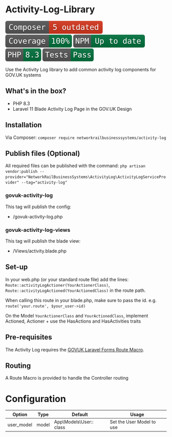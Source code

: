 # Activity-Log-Library

![Composer status](.github/composer.svg)
![Coverage status](.github/coverage.svg)
![NPM status](.github/npm.svg)
![PHP version](.github/php.svg)
![Tests status](.github/tests.svg)

Use the Activity Log library to add common activity log components for GOV.UK systems

## What's in the box?
* PHP 8.3
* Laravel 11 Blade Activity Log Page in the GOV.UK Design
  
## Installation
Via Composer: `composer require networkrailbusinesssystems/activity-log`

## Publish files (Optional)
All required files can be published with the command:
`php artisan vendor:publish --provider="NetworkRailBusinessSystems\ActivityLog\ActivityLogServiceProvider" --tag="activity-log"`

### govuk-activity-log 
This tag will publish the config:
* /govuk-activity-log.php

### govuk-activity-log-views
This tag will publish the blade view:
* /Views/activity.blade.php

## Set-up
In your web.php (or your standard route file) add the lines:  
`Route::activityLogActioner(YourActionerClass)`, `Route::activityLogActioned(YourActionedClass)` in the route path.   

When calling this route in your blade.php, make sure to pass the id. e.g.   
`route('your.route', $your_user->id)`  

On the Model `YourActionerClass` and `YourActionedClass`, implement Actioned, Actioner + use the HasActions and HasActivities traits

## Pre-requisites
The Activity Log requires the [GOVUK Laravel Forms Route Macro](https://github.com/AnthonyEdmonds/govuk-laravel/blob/main/docs/forms.md).

## Routing
A Route Macro is provided to handle the Controller routing

# Configuration
|   Option   | Type  |         Default         |           Usage         |
| -----------| ----  | ------------------------| ------------------------|
| user_model | model | App\Models\User:: class | Set the User Model to use




